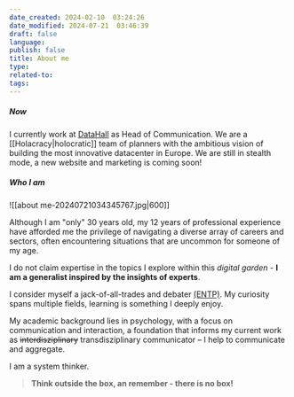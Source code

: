 ```yaml
---
date_created: 2024-02-10  03:24:26
date_modified: 2024-07-21  03:46:39
draft: false
language: 
publish: false
title: About me
type: 
related-to: 
tags:
---
```

##### Now

I currently work at [DataHall](https://datahall.de) as Head of Communication.
We are a [[Holacracy|holocratic]] team of planners with the ambitious vision of building the most innovative datacenter in Europe. 
We are still in stealth mode, a new website and marketing is coming soon!

##### Who I am

![[about me-20240721034345767.jpg|600]]


Although I am "only" 30 years old, my 12 years of professional experience have afforded me the privilege of navigating a diverse array of careers and sectors, often encountering situations that are uncommon for someone of my age.


I do not claim expertise in the topics I explore within this *digital garden* - **I am a generalist inspired by the insights of experts**.


I consider myself a jack-of-all-trades and debater [(ENTP)](https://www.16personalities.com/entp-personality). 
My curiosity spans multiple fields, learning is something I deeply enjoy.

My academic background lies in psychology, with a focus on communication and interaction, a foundation that informs my current work as ~~interdisziplinary~~ transdisziplinary communicator – I help to communicate and aggregate.

I am a system thinker.




> **Think outside the box, an remember - there is no box!**

